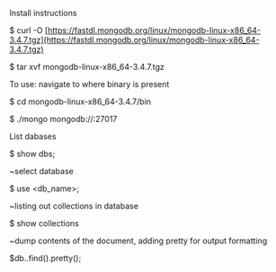 Install instructions

$ curl -O [https://fastdl.mongodb.org/linux/mongodb-linux-x86_64-3.4.7.tgz](https://fastdl.mongodb.org/linux/mongodb-linux-x86_64-3.4.7.tgz)

$ tar xvf mongodb-linux-x86_64-3.4.7.tgz

To use:
navigate to where binary is present

$ cd mongodb-linux-x86_64-3.4.7/bin

$ ./mongo mongodb://<target IP>:27017

List dabases

$ show dbs;

~select database

$ use <db_name>;

~listing out collections in database

$ show collections

~dump contents of the document, adding pretty for output formatting

$db.<collectionname>.find().pretty();